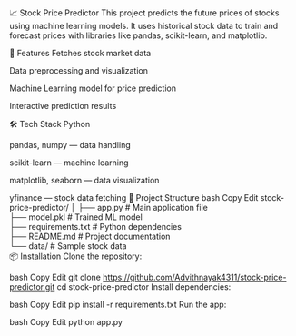📈 Stock Price Predictor
This project predicts the future prices of stocks using machine learning models.
It uses historical stock data to train and forecast prices with libraries like pandas, scikit-learn, and matplotlib.

🚀 Features
Fetches stock market data

Data preprocessing and visualization

Machine Learning model for price prediction

Interactive prediction results

🛠 Tech Stack
Python

pandas, numpy — data handling

scikit-learn — machine learning

matplotlib, seaborn — data visualization

yfinance — stock data fetching
📂 Project Structure
bash
Copy
Edit
stock-price-predictor/
│
├── app.py                # Main application file  
├── model.pkl             # Trained ML model  
├── requirements.txt      # Python dependencies  
├── README.md             # Project documentation  
└── data/                 # Sample stock data  
📦 Installation
Clone the repository:

bash
Copy
Edit
git clone https://github.com/Advithnayak4311/stock-price-predictor.git
cd stock-price-predictor
Install dependencies:

bash
Copy
Edit
pip install -r requirements.txt
Run the app:

bash
Copy
Edit
python app.py
